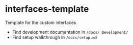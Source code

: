 # interfaces-template

Template for the custom interfaces

- Find development documentation in `/docs/ Development/`
- Find setup walkthrough in `/docs/setup.md`
